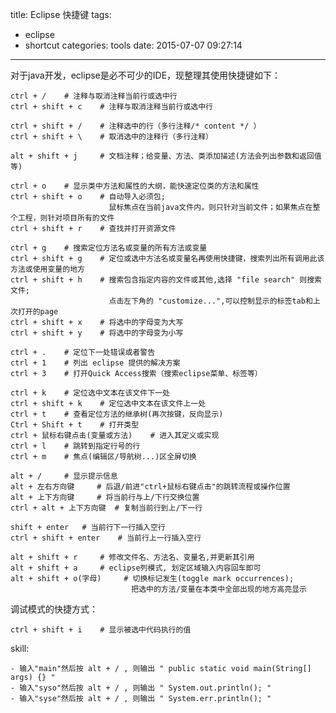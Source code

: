 title: Eclipse 快捷键
tags:
  - eclipse
  - shortcut
categories: tools
date: 2015-07-07 09:27:14
---
对于java开发，eclipse是必不可少的IDE，现整理其使用快捷键如下：

	ctrl + / 	# 注释与取消注释当前行或选中行
	ctrl + shift + c 	# 注释与取消注释当前行或选中行

    ctrl + shift + /    # 注释选中的行（多行注释/* content */ ）
    ctrl + shift + \    # 取消选中的注释行（多行注释）

	alt + shift + j 	# 文档注释；给变量、方法、类添加描述(方法会列出参数和返回值等)
	
	ctrl + o 	# 显示类中方法和属性的大纲，能快速定位类的方法和属性
	ctrl + shift + o 	# 自动导入必须包;
						  鼠标焦点在当前java文件内，则只针对当前文件；如果焦点在整个工程，则针对项目所有的文件
	ctrl + shift + r 	# 查找并打开资源文件

    ctrl + g    # 搜索定位方法名或变量的所有方法或变量
	ctrl + shift + g 	# 定位或选中方法名或变量名再使用快捷键，搜索列出所有调用此该方法或使用变量的地方
	ctrl + shift + h 	# 搜索包含指定内容的文件或其他,选择 "file search" 则搜索文件;
 						  点击左下角的 "customize...",可以控制显示的标签tab和上次打开的page
    ctrl + shift + x    # 将选中的字母变为大写
    ctrl + shift + y    # 将选中的字母变为小写
    
<!-- more -->

    ctrl + .	# 定位下一处错误或者警告
    ctrl + 1 	# 列出 eclipse 提供的解决方案
    ctrl + 3 	# 打开Quick Access搜索（搜索eclipse菜单、标签等）

    ctrl + k    # 定位选中文本在该文件下一处
    ctrl + shift + k    # 定位选中文本在该文件上一处
    ctrl + t 	# 查看定位方法的继承树(再次按键，反向显示)
    Ctrl + Shift + t    # 打开类型
    ctrl + 鼠标右键点击(变量或方法) 	# 进入其定义或实现
    ctrl + l 	# 跳转到指定行号的行
    ctrl + m    # 焦点(编辑区/导航树...)区全屏切换
    
    alt + / 	# 显示提示信息
    alt + 左右方向键 	# 后退/前进"ctrl+鼠标右键点击"的跳转流程或操作位置
    alt + 上下方向键 	# 将当前行与上/下行交换位置
    ctrl + alt + 上下方向键 	# 复制当前行到上/下一行

    shift + enter 	# 当前行下一行插入空行
    ctrl + shift + enter 	# 当前行上一行插入空行

    alt + shift + r 	# 修改文件名、方法名、变量名,并更新其引用
    alt + shift + a 	# eclipse列模式, 划定区域输入内容回车即可
    alt + shift + o(字母)     # 切换标记发生(toggle mark occurrences);
                               把选中的方法/变量在本类中全部出现的地方高亮显示

调试模式的快捷方式：
	
    ctrl + shift + i 	# 显示被选中代码执行的值

skill:

    - 输入"main"然后按 alt + / , 则输出 " public static void main(String[] args) {} "
    - 输入"syso"然后按 alt + / , 则输出 " System.out.println(); "
    - 输入"syse"然后按 alt + / , 则输出 " System.err.println(); "